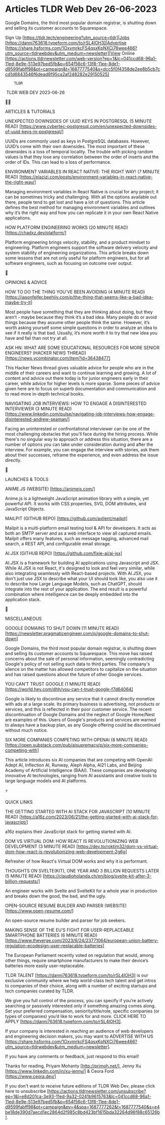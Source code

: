 # Articles TLDR Web Dev 26-06-2023

Google Domains, the third most popular domain registrar, is shutting
down and selling its customer accounts to Squarespace.  

Sign Up [https://tldr.tech/engineering?utm_source=tldr]|Jobs
[https://danni763618.typeform.com/to/rSL4lOH3]|Advertise
[https://share.hsforms.com/1OxvmrkcFS4qsxKpNXCi76wee466?utm_source=tldrwebdev&utm_medium=newsletter]|View
Online
[https://actions.tldrnewsletter.com/web-version?ep=1&lc=041ccd68-96a1-11ed-8e9e-513e97bed5fb&p=654f56c6-13f8-11ee-8de1-d9599fabff98&pt=campaign&t=1687777540&s=dcc5f0f4358de2ee8b5cb7ccd1d6843546f6dead8f95ca2af248282e29150525]


		TLDR 

 TLDR WEB DEV 2023-06-26

🧑‍💻 

ARTICLES & TUTORIALS

UNEXPECTED DOWNSIDES OF UUID KEYS IN POSTGRESQL (5 MINUTE READ)
[https://www.cybertec-postgresql.com/en/unexpected-downsides-of-uuid-keys-in-postgresql/]

UUIDs are commonly used as keys in PostgreSQL databases. However,
UUID’s come with their own downsides. The most important of these
downsides is a loss of temporal locality. The trouble with picking
random values is that they lose any correlation between the order of
inserts and the order of IDs. This can lead to a loss of performance. 

ENVIRONMENT VARIABLES IN REACT NATIVE: THE RIGHT WAY! (7 MINUTE READ)
[https://elazizi.com/posts/environment-variables-in-react-native-the-right-way/]

Managing environment variables in React Native is crucial for any
project; it can be sometimes tricky and challenging. With all the
options available out there, people tend to get lost and have a lot of
questions. This article defines the best method for managing
environment variables and outlines why it’s the right way and how
you can replicate it in your own React Native applications. 

HOW PLATFORM ENGINEERING WORKS (20 MINUTE READ)
[https://chadxz.dev/platform/]

Platform engineering brings velocity, stability, and a product mindset
to engineering. Platform engineers support the software delivery
velocity and system stability of engineering organizations. This
article breaks down some lessons that are not only useful for platform
engineers, but for all software engineers, such as focusing on outcome
over output. 

🧠 

OPINIONS & ADVICE

HOW TO DO THE THING YOU'VE BEEN AVOIDING (4 MINUTE READ)
[https://jasonfeifer.beehiiv.com/p/the-thing-that-seems-like-a-bad-idea-maybe-try-it]

Most people have something that they are thinking about doing, but
they aren’t - maybe because they think it’s a bad idea. Many
people do or avoid things because they assume other people think the
same. However, it’s worth asking yourself some simple questions in
order to analyze an idea to see if it really is that bad. Usually,
it’s more worth it to try that new idea you have and fail than not
try at all. 

ASK HN: WHAT ARE SOME EDUCATIONAL RESOURCES FOR MORE SENIOR ENGINEERS?
(HACKER NEWS THREAD) [https://news.ycombinator.com/item?id=36438477]

This Hacker News thread gives valuable advice for people who are in
the middle of their careers and want to continue learning and growing.
A lot of content and advice out there today is for junior engineers
early in their career, while advice for higher levels is more sparse.
Some pieces of advice given here are to focus on superb documentation
and communication and to read more in-depth technical books. 

NAVIGATING JOB INTERVIEWS: HOW TO ENGAGE A DISINTERESTED INTERVIEWER
(3 MINUTE READ)
[https://www.linkedin.com/pulse/navigating-job-interviews-how-engage-disinterested-andrew-seaman/]

Facing an uninterested or confrontational interviewer can be one of
the most challenging obstacles that you'll face during the hiring
process. While there's no singular way to approach or address this
situation, there are a number of options you can take under
consideration during and after the interview. For example, you can
engage the interview with stories, ask them about their successes,
reframe the experience, and even address the issue directly. 

🚀 

LAUNCHES & TOOLS

ANIME.JS (WEBSITE) [https://animejs.com/]

Anime.js is a lightweight JavaScript animation library with a simple,
yet powerful API. It works with CSS properties, SVG, DOM attributes,
and JavaScript Objects. 

MAILPIT (GITHUB REPO) [https://github.com/axllent/mailpit]

Mailpit is a multi-platform email testing tool & API for developers.
It acts as both an SMTP server and as a web interface to view all
captured emails. Mailpit offers many features, such as message
tagging, advanced mail search, a REST API, and configurable email
storage. 

AI.JSX (GITHUB REPO) [https://github.com/fixie-ai/ai-jsx]

AI.JSX is a framework for building AI applications using Javascript
and JSX. While AI.JSX is not React, it's designed to look and feel
very similar, while also integrating seamlessly with React-based
projects. With AI.JSX, you don't just use JSX to describe what your UI
should look like, you also use it to describe how Large Language
Models, such as ChatGPT, should integrate into the rest of your
application. The end result is a powerful combination where
intelligence can be deeply embedded into the application stack. 

🎁 

MISCELLANEOUS

GOOGLE DOMAINS TO SHUT DOWN (11 MINUTE READ)
[https://newsletter.pragmaticengineer.com/p/google-domains-to-shut-down]

Google Domains, the third most popular domain registrar, is shutting
down and selling its customer accounts to Squarespace. This move has
raised concerns about the sale of personal information, seemingly
contradicting Google's policy of not selling such data to third
parties. The company's silence on the matter has allowed competitors
to capitalize on the situation and has raised questions about the
future of other Google services. 

YOU CAN’T TRUST GOOGLE (1 MINUTE READ)
[https://world.hey.com/dhh/you-can-t-trust-google-f7d64064]

Google is likely to discontinue any service that it cannot directly
monetize with ads at a large scale. Its primary business is
advertising, not products or services, and this is reflected in their
poor customer service. The recent discontinuation of Google Domains
and the neglect of Google Home/Nest are examples of this. Users of
Google's products and services are warned to always have a backup
plan, as any Google offering could be discontinued without much
notice. 

SIX MORE COMPANIES COMPETING WITH OPENAI (8 MINUTE READ)
[https://open.substack.com/pub/aisupremacy/p/six-more-companies-competing-with]

This article introduces six AI companies that are competing with
OpenAI: Adept AI, Inflection AI, Runway, Aleph Alpha, AI21 Labs, and
Beijing Academy of Artificial Intelligence (BAAI). These companies are
developing innovative AI technologies, ranging from AI assistants and
creative tools to large language models and AI platforms. 

⚡ 

QUICK LINKS

THE GETTING STARTED WITH AI STACK FOR JAVASCRIPT (10 MINUTE READ)
[https://a16z.com/2023/06/21/the-getting-started-with-ai-stack-for-javascript/]

a16z explains their JavaScript stack for getting started with AI. 

DOM VS VIRTUAL DOM: HOW REACT IS REVOLUTIONIZING WEB DEVELOPMENT (3
MINUTE READ)
[https://dev.to/roktim32/dom-vs-virtual-dom-how-react-is-revolutionizing-web-development-2g6g]

Refresher of how React's Virtual DOM works and why it is performant. 

THOUGHTS ON SVELTE(KIT), ONE YEAR AND 3 BILLION REQUESTS LATER (5
MINUTE READ)
[https://claudioholanda.ch/en/blog/svelte-kit-after-3-billion-requests/]

An engineer works with Svelte and SvelteKit for a whole year in
production and breaks down the good, the bad, and the ugly. 

OPEN-SOURCE RESUME BUILDER AND PARSER (WEBSITE)
[https://www.open-resume.com/]

An open-source resume builder and parser for job seekers. 

MAKING SENSE OF THE EU’S FIGHT FOR USER-REPLACEABLE SMARTPHONE
BATTERIES (6 MINUTE READ)
[https://www.theverge.com/2023/6/24/23771064/european-union-battery-regulation-ecodesign-user-replacable-batteries]

The European Parliament recently voted on regulation that would, among
other things, require smartphone manufacturers to make their
device’s batteries more easily user-replaceable. 

TLDR TALENT [https://danni763618.typeform.com/to/rSL4lOH3] is our
exclusive community where we help world-class tech talent and get
intros to companies of their choice, along with a number of exciting
startups and tech companies curated by TLDR.

We give you full control of the process, you can specify if you’re
actively searching or passively interested only if something amazing
comes along. Set your preferred compensation, seniority/title/role,
specific companies (or types of companies) you’d like to work for
and more. CLICK HERE TO APPLY
[https://danni763618.typeform.com/to/rSL4lOH3].

If your company is interested in reaching an audience of web
developers and engineering decision makers, you may want to ADVERTISE
WITH US
[https://share.hsforms.com/1OxvmrkcFS4qsxKpNXCi76wee466?utm_source=tldrwebdev&utm_medium=newsletter].


If you have any comments or feedback, just respond to this email! 

Thanks for reading, 
Priyam Mohanty [http://primoh.net/], Jenny Xu
[https://www.linkedin.com/in/xu-jenny/] & Ceora Ford
[https://www.ceora.dev/] 

If you don't want to receive future editions of TLDR Web Dev,
please click here to unsubscribe
[https://actions.tldrnewsletter.com/unsubscribe?ep=1&l=e8d201ca-3e93-11ed-9a32-0241b9615763&lc=041ccd68-96a1-11ed-8e9e-513e97bed5fb&p=654f56c6-13f8-11ee-8de1-d9599fabff98&pt=campaign&pv=4&spa=1687777262&t=1687777540&s=e4be18de390d7aecd1ec2864d2f985c8bd423bf1615bda32264d96f88c65126b].